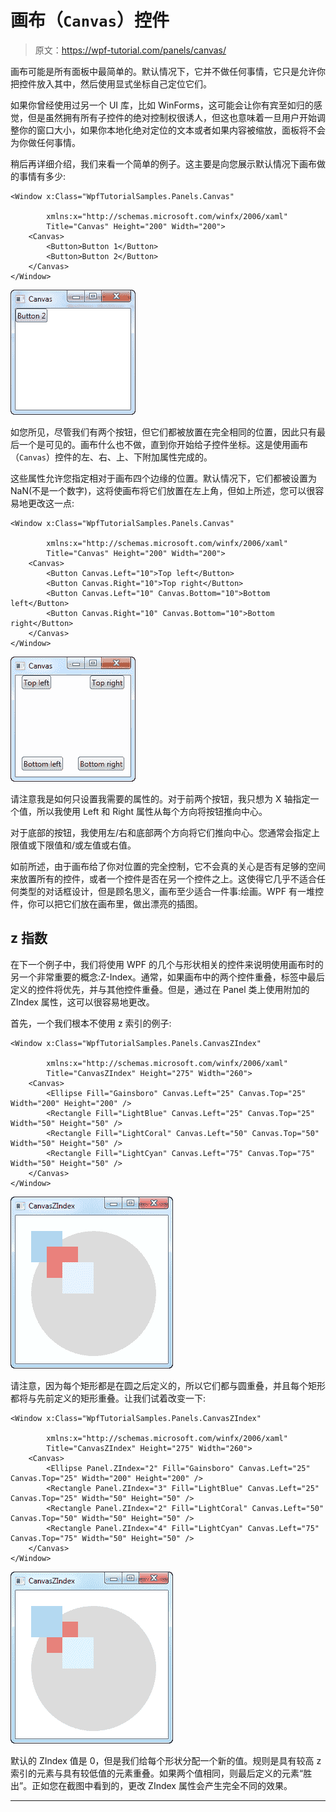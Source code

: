 # 画布（`Canvas`）控件

> 原文：<https://wpf-tutorial.com/panels/canvas/>

画布可能是所有面板中最简单的。默认情况下，它并不做任何事情，它只是允许你把控件放入其中，然后使用显式坐标自己定位它们。

如果你曾经使用过另一个 UI 库，比如 WinForms，这可能会让你有宾至如归的感觉，但是虽然拥有所有子控件的绝对控制权很诱人，但这也意味着一旦用户开始调整你的窗口大小，如果你本地化绝对定位的文本或者如果内容被缩放，面板将不会为你做任何事情。

稍后再详细介绍，我们来看一个简单的例子。这主要是向您展示默认情况下画布做的事情有多少:

```
<Window x:Class="WpfTutorialSamples.Panels.Canvas"

        xmlns:x="http://schemas.microsoft.com/winfx/2006/xaml"
        Title="Canvas" Height="200" Width="200">
	<Canvas>
		<Button>Button 1</Button>
		<Button>Button 2</Button>
	</Canvas>
</Window>
```

![](img/ab4a0522e7cf603b97b1c9b51a81689f.png "A simple Canvas")

如您所见，尽管我们有两个按钮，但它们都被放置在完全相同的位置，因此只有最后一个是可见的。画布什么也不做，直到你开始给子控件坐标。这是使用画布（`Canvas`）控件的左、右、上、下附加属性完成的。

<input type="hidden" name="IL_IN_ARTICLE">

这些属性允许您指定相对于画布四个边缘的位置。默认情况下，它们都被设置为 NaN(不是一个数字)，这将使画布将它们放置在左上角，但如上所述，您可以很容易地更改这一点:

```
<Window x:Class="WpfTutorialSamples.Panels.Canvas"

        xmlns:x="http://schemas.microsoft.com/winfx/2006/xaml"
        Title="Canvas" Height="200" Width="200">
	<Canvas>
		<Button Canvas.Left="10">Top left</Button>
		<Button Canvas.Right="10">Top right</Button>
		<Button Canvas.Left="10" Canvas.Bottom="10">Bottom left</Button>
		<Button Canvas.Right="10" Canvas.Bottom="10">Bottom right</Button>
	</Canvas>
</Window>
```

![](img/2832bd369004c6aafcb8032e4ecb5043.png "A simple Canvas, where we position the child elements")

请注意我是如何只设置我需要的属性的。对于前两个按钮，我只想为 X 轴指定一个值，所以我使用 Left 和 Right 属性从每个方向将按钮推向中心。

对于底部的按钮，我使用左/右和底部两个方向将它们推向中心。您通常会指定上限值或下限值和/或左值或右值。

如前所述，由于画布给了你对位置的完全控制，它不会真的关心是否有足够的空间来放置所有的控件，或者一个控件是否在另一个控件之上。这使得它几乎不适合任何类型的对话框设计，但是顾名思义，画布至少适合一件事:绘画。WPF 有一堆控件，你可以把它们放在画布里，做出漂亮的插图。

## z 指数

在下一个例子中，我们将使用 WPF 的几个与形状相关的控件来说明使用画布时的另一个非常重要的概念:Z-Index。通常，如果画布中的两个控件重叠，标签中最后定义的控件将优先，并与其他控件重叠。但是，通过在 Panel 类上使用附加的 ZIndex 属性，这可以很容易地更改。

首先，一个我们根本不使用 z 索引的例子:

```
<Window x:Class="WpfTutorialSamples.Panels.CanvasZIndex"

        xmlns:x="http://schemas.microsoft.com/winfx/2006/xaml"
        Title="CanvasZIndex" Height="275" Width="260">
    <Canvas>
        <Ellipse Fill="Gainsboro" Canvas.Left="25" Canvas.Top="25" Width="200" Height="200" />
        <Rectangle Fill="LightBlue" Canvas.Left="25" Canvas.Top="25" Width="50" Height="50" />
        <Rectangle Fill="LightCoral" Canvas.Left="50" Canvas.Top="50" Width="50" Height="50" />
        <Rectangle Fill="LightCyan" Canvas.Left="75" Canvas.Top="75" Width="50" Height="50" />
    </Canvas>
</Window>
```

![](img/2f3ca09d8d658627df9881097574ac42.png "A Canvas with overlapping elements, not using the ZIndex property")

请注意，因为每个矩形都是在圆之后定义的，所以它们都与圆重叠，并且每个矩形都将与先前定义的矩形重叠。让我们试着改变一下:

```
<Window x:Class="WpfTutorialSamples.Panels.CanvasZIndex"

        xmlns:x="http://schemas.microsoft.com/winfx/2006/xaml"
        Title="CanvasZIndex" Height="275" Width="260">
    <Canvas>
        <Ellipse Panel.ZIndex="2" Fill="Gainsboro" Canvas.Left="25" Canvas.Top="25" Width="200" Height="200" />
        <Rectangle Panel.ZIndex="3" Fill="LightBlue" Canvas.Left="25" Canvas.Top="25" Width="50" Height="50" />
        <Rectangle Panel.ZIndex="2" Fill="LightCoral" Canvas.Left="50" Canvas.Top="50" Width="50" Height="50" />
        <Rectangle Panel.ZIndex="4" Fill="LightCyan" Canvas.Left="75" Canvas.Top="75" Width="50" Height="50" />
    </Canvas>
</Window>
```

![](img/5625310a63819713d1bc07effd006b36.png "A Canvas with overlapping elements, using the ZIndex property")

默认的 ZIndex 值是 0，但是我们给每个形状分配一个新的值。规则是具有较高 z 索引的元素与具有较低值的元素重叠。如果两个值相同，则最后定义的元素“胜出”。正如您在截图中看到的，更改 ZIndex 属性会产生完全不同的效果。

* * *